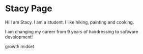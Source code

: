 # Stacy Page

Hi I am Stacy. I am a student. I like hiking, painting and cooking.

I am changing my career from 9 years of hairdressing to software development!


growth midset
